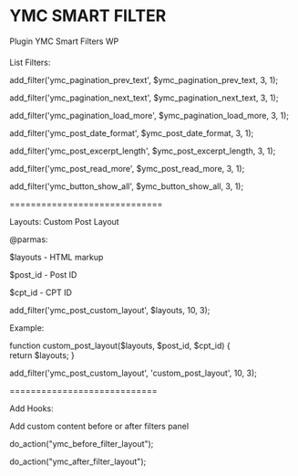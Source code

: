 # YMC SMART FILTER
Plugin YMC Smart Filters WP

####
List Filters:

add_filter('ymc_pagination_prev_text', $ymc_pagination_prev_text, 3, 1);

add_filter('ymc_pagination_next_text', $ymc_pagination_next_text, 3, 1);

add_filter('ymc_pagination_load_more', $ymc_pagination_load_more, 3, 1);

add_filter('ymc_post_date_format', $ymc_post_date_format, 3, 1);

add_filter('ymc_post_excerpt_length', $ymc_post_excerpt_length, 3, 1);

add_filter('ymc_post_read_more', $ymc_post_read_more, 3, 1);

add_filter('ymc_button_show_all', $ymc_button_show_all, 3, 1);

=============================

Layouts:
Custom Post Layout

@parmas: 

$layouts - HTML markup

$post_id - Post ID

$cpt_id - CPT ID

add_filter('ymc_post_custom_layout', $layouts, 10, 3);

Example:

function custom_post_layout($layouts, $post_id, $cpt_id) {   
   return $layouts;
}

add_filter('ymc_post_custom_layout', 'custom_post_layout', 10, 3);

============================

Add Hooks:

Add custom content before or after filters panel

do_action("ymc_before_filter_layout");

do_action("ymc_after_filter_layout");


